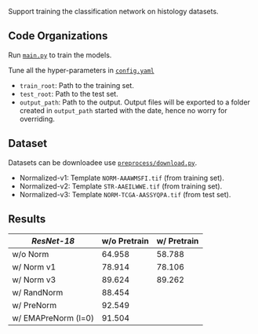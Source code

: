 Support training the classification network on histology datasets.

## Code Organizations

Run [`main.py`](main.py) to train the models.

Tune all the hyper-parameters in [`config.yaml`](config.yaml)
- `train_root`: Path to the training set.
- `test_root`: Path to the test set.
- `output_path`: Path to the output. Output files will be exported to a folder created in `output_path` started with the date, hence no worry for overriding.

## Dataset

Datasets can be downloadee use [`preprocess/download.py`](preprocess/download.py).

- Normalized-v1: Template `NORM-AAAWMSFI.tif` (from training set).
- Normalized-v2: Template `STR-AAEILWWE.tif` (from training set).
- Normalized-v3: Template `NORM-TCGA-AASSYQPA.tif` (from test set).

## Results
| *ResNet-18* | w/o Pretrain | w/ Pretrain |
| -- | -- | -- |
| w/o Norm    | 64.958 | 58.788 |
| w/ Norm v1  | 78.914 | 78.106 |
| w/ Norm v3  | 89.624 | 89.262 |
| w/ RandNorm | 88.454 | |
| w/ PreNorm  | 92.549 | |
| w/ EMAPreNorm (l=0) | 91.504 | |

